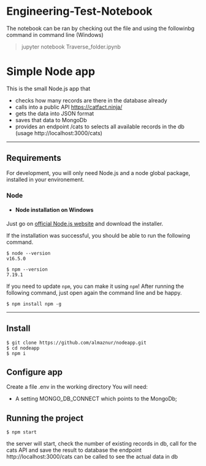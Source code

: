 # Engineering-Test-Notebook

The notebook can be ran by checking out the file and using the followinbg command in command line (Windows)

> jupyter notebook Traverse_folder.ipynb

# Simple Node app

This is the small Node.js app that 
- checks how many records are there in the database already
- calls into a public API https://catfact.ninja/
- gets the data into JSON format
- saves that data to MongoDb
- provides an endpoint /cats to selects all available records in the db (usage http://localhost:3000/cats)

---
## Requirements

For development, you will only need Node.js and a node global package, installed in your environement.

### Node
- #### Node installation on Windows

Just go on [official Node.js website](https://nodejs.org/) and download the installer.

If the installation was successful, you should be able to run the following command.

    $ node --version
    v16.5.0

    $ npm --version
    7.19.1

If you need to update `npm`, you can make it using `npm`! After running the following command, just open again the command line and be happy.

    $ npm install npm -g

---

## Install

    $ git clone https://github.com/almaznur/nodeapp.git
    $ cd nodeapp
    $ npm i

## Configure app

Create a file .env in the working directory 
You will need:

- A setting MONGO_DB_CONNECT which points to the MongoDb;

## Running the project

    $ npm start

the server will start, check the number of existing records in db, call for the cats API and save the result to database
the endpoint http://localhost:3000/cats can be called to see the actual data in db